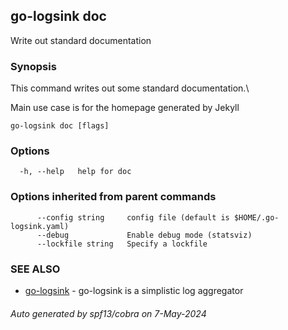 ## go-logsink doc

Write out standard documentation

### Synopsis

This command writes out some standard documentation.\

Main use case is for the homepage generated by Jekyll

```
go-logsink doc [flags]
```

### Options

```
  -h, --help   help for doc
```

### Options inherited from parent commands

```
      --config string     config file (default is $HOME/.go-logsink.yaml)
      --debug             Enable debug mode (statsviz)
      --lockfile string   Specify a lockfile
```

### SEE ALSO

* [go-logsink](go-logsink.md)	 - go-logsink is a simplistic log aggregator

###### Auto generated by spf13/cobra on 7-May-2024
